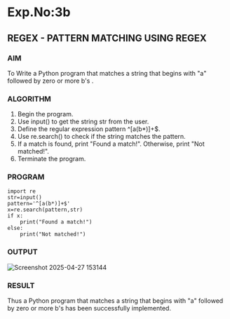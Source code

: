 # Exp.No:3b  
## REGEX - PATTERN MATCHING USING REGEX

### AIM  
To Write a Python program that matches a string that begins with  "a"  followed by zero or more b's .

### ALGORITHM

1. Begin the program.
2. Use input() to get the string str from the user.
3. Define the regular expression pattern ^[a(b*)]+$.
4. Use re.search() to check if the string matches the pattern.
5. If a match is found, print "Found a match!". Otherwise, print "Not matched!".
6. Terminate the program.

### PROGRAM
```
import re
str=input()
pattern='^[a(b*)]+$'
x=re.search(pattern,str)
if x:
    print("Found a match!")
else:
    print("Not matched!")
```
### OUTPUT
![Screenshot 2025-04-27 153144](https://github.com/user-attachments/assets/e435e73e-cfe2-40c3-8aff-298c2ef06506)

### RESULT
Thus a Python program that matches a string that begins with  "a"  followed by zero or more b's has been successfully implemented.
